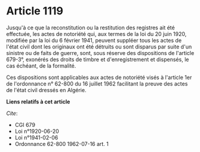 # Article 1119

Jusqu'à ce que la reconstitution ou la restitution des registres ait été effectuée, les actes de notoriété qui, aux termes de
la loi du 20 juin 1920, modifiée par la loi du 6 février 1941, peuvent suppléer tous les actes de l'état civil dont les
originaux ont été détruits ou sont disparus par suite d'un sinistre ou de faits de guerre, sont, sous réserve des
dispositions de l'article 679-3°, exonérés des droits de timbre et d'enregistrement et dispensés, le cas échéant, de la
formalité.

Ces dispositions sont applicables aux actes de notoriété visés à l'article 1er de l'ordonnance n° 62-800 du 16 juillet 1962
facilitant la preuve des actes de l'état civil dressés en Algérie.

**Liens relatifs à cet article**

_Cite_:

  - CGI 679
  - Loi n°1920-06-20
  - Loi n°1941-02-06
  - Ordonnance 62-800 1962-07-16 art. 1
